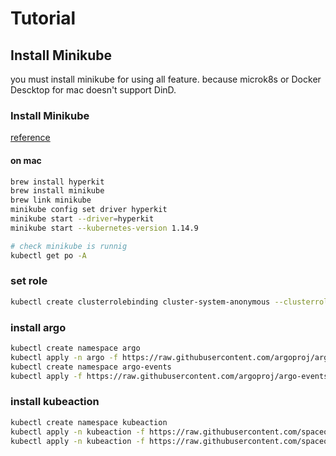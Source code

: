 # Tutorial


## Install Minikube
you must install minikube for using all feature.
because microk8s or Docker Descktop for mac doesn't support DinD.

### Install Minikube
[reference](https://minikube.sigs.k8s.io/docs/start/)

#### on mac
```bash
brew install hyperkit
brew install minikube
brew link minikube
minikube config set driver hyperkit
minikube start --driver=hyperkit
minikube start --kubernetes-version 1.14.9

# check minikube is runnig
kubectl get po -A
```

### set role
```bash
kubectl create clusterrolebinding cluster-system-anonymous --clusterrole=cluster-admin --user=system:anonymous
```

### install argo
```bash
kubectl create namespace argo
kubectl apply -n argo -f https://raw.githubusercontent.com/argoproj/argo/stable/manifests/install.yaml
kubectl create namespace argo-events
kubectl apply -f https://raw.githubusercontent.com/argoproj/argo-events/stable/manifests/install.yaml
```

### install kubeaction
```bash
kubectl create namespace kubeaction
kubectl apply -n kubeaction -f https://raw.githubusercontent.com/spaceone-dev/KubeAction/master/k8s/crd.yaml
kubectl apply -n kubeaction -f https://raw.githubusercontent.com/spaceone-dev/KubeAction/master/k8s/controller.yaml
```